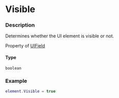 # Visible

### Description

Determines whether the UI element is visible or not.

Property of [UIField](/classes/UIField/)

#### Type

`boolean`

### Example

```lua
element.Visible = true
```
